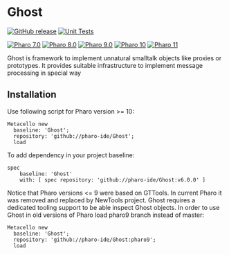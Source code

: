 # Ghost

[![GitHub release](https://img.shields.io/github/release/pharo-ide/Ghost.svg)](https://github.com/pharo-ide/Ghost/releases/latest)
[![Unit Tests](https://github.com/pharo-ide/Ghost/actions/workflows/tests.yml/badge.svg)](https://github.com/pharo-ide/Ghost/actions/workflows/tests.yml)

[![Pharo 7.0](https://img.shields.io/badge/Pharo-7.0-informational)](https://pharo.org)
[![Pharo 8.0](https://img.shields.io/badge/Pharo-8.0-informational)](https://pharo.org)
[![Pharo 9.0](https://img.shields.io/badge/Pharo-9.0-informational)](https://pharo.org)
[![Pharo 10](https://img.shields.io/badge/Pharo-10-informational)](https://pharo.org)
[![Pharo 11](https://img.shields.io/badge/Pharo-11-informational)](https://pharo.org)

Ghost is framework to implement unnatural smalltalk objects like proxies or prototypes. It provides suitable infrastructure to implement message processing in special way

## Installation
Use following script for Pharo version >= 10:
```Smalltalk
Metacello new
  baseline: 'Ghost';
  repository: 'github://pharo-ide/Ghost';
  load
```
To add dependency in your project baseline:
```Smalltalk
spec
    baseline: 'Ghost'
    with: [ spec repository: 'github://pharo-ide/Ghost:v6.0.0' ]
```
Notice that Pharo versions <= 9 were based on GTTools. In current Pharo it was removed and replaced by NewTools project. Ghost requires a dedicated tooling support to be able inspect Ghost objects. In order to use Ghost in old versions of Pharo load pharo9 branch instead of master:
```Smalltalk
Metacello new
  baseline: 'Ghost';
  repository: 'github://pharo-ide/Ghost:pharo9';
  load
```

